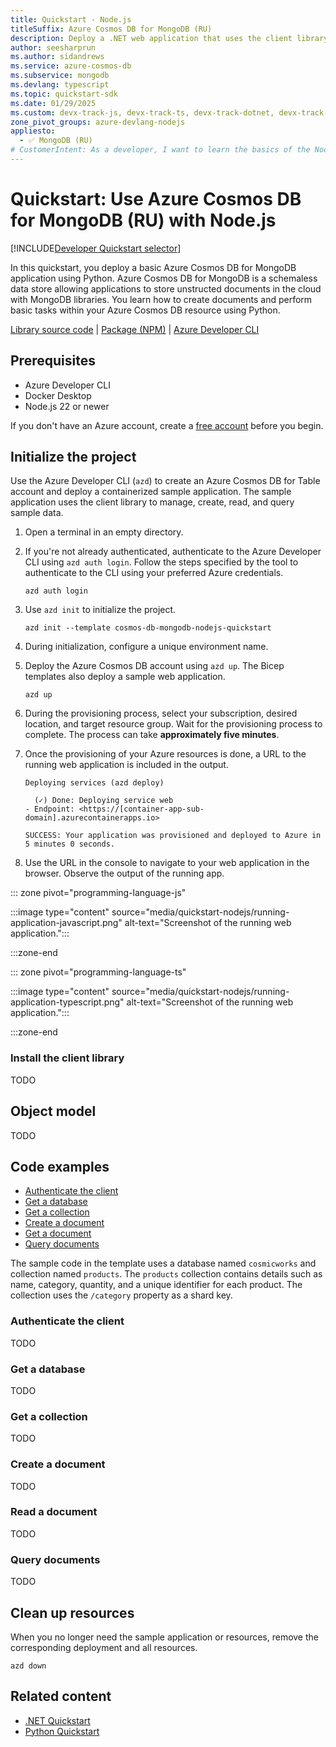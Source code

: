 ```yaml
---
title: Quickstart - Node.js
titleSuffix: Azure Cosmos DB for MongoDB (RU)
description: Deploy a .NET web application that uses the client library for Node.js to interact with Azure Cosmos DB for MongoDB (RU) data in this quickstart.
author: seesharprun
ms.author: sidandrews
ms.service: azure-cosmos-db
ms.subservice: mongodb
ms.devlang: typescript
ms.topic: quickstart-sdk
ms.date: 01/29/2025
ms.custom: devx-track-js, devx-track-ts, devx-track-dotnet, devx-track-extended-azdevcli
zone_pivot_groups: azure-devlang-nodejs
appliesto:
  - ✅ MongoDB (RU)
# CustomerIntent: As a developer, I want to learn the basics of the Node.js library so that I can build applications with Azure Cosmos DB for MongoDB (RU).
---
```


# Quickstart: Use Azure Cosmos DB for MongoDB (RU) with Node.js

[!INCLUDE[Developer Quickstart selector](includes/quickstart/dev-selector.md)]

In this quickstart, you deploy a basic Azure Cosmos DB for MongoDB application using Python. Azure Cosmos DB for MongoDB is a schemaless data store allowing applications to store unstructed documents in the cloud with MongoDB libraries. You learn how to create documents and perform basic tasks within your Azure Cosmos DB resource using Python.

[Library source code](https://github.com/mongodb/node-mongodb-native) | [Package (NPM)](https://www.npmjs.com/package/mongodb) | [Azure Developer CLI](/azure/developer/azure-developer-cli/overview)

## Prerequisites

- Azure Developer CLI
- Docker Desktop
- Node.js 22 or newer

If you don't have an Azure account, create a [free account](https://azure.microsoft.com/free/?WT.mc_id=A261C142F) before you begin.

## Initialize the project

Use the Azure Developer CLI (`azd`) to create an Azure Cosmos DB for Table account and deploy a containerized sample application. The sample application uses the client library to manage, create, read, and query sample data.

1. Open a terminal in an empty directory.

1. If you're not already authenticated, authenticate to the Azure Developer CLI using `azd auth login`. Follow the steps specified by the tool to authenticate to the CLI using your preferred Azure credentials.

    ```azurecli
    azd auth login
    ```

1. Use `azd init` to initialize the project.

    ```azurecli
    azd init --template cosmos-db-mongodb-nodejs-quickstart
    ```

1. During initialization, configure a unique environment name.

1. Deploy the Azure Cosmos DB account using `azd up`. The Bicep templates also deploy a sample web application.

    ```azurecli
    azd up
    ```

1. During the provisioning process, select your subscription, desired location, and target resource group. Wait for the provisioning process to complete. The process can take **approximately five minutes**.

1. Once the provisioning of your Azure resources is done, a URL to the running web application is included in the output.

    ```output
    Deploying services (azd deploy)
    
      (✓) Done: Deploying service web
    - Endpoint: <https://[container-app-sub-domain].azurecontainerapps.io>
    
    SUCCESS: Your application was provisioned and deployed to Azure in 5 minutes 0 seconds.
    ```

1. Use the URL in the console to navigate to your web application in the browser. Observe the output of the running app.

::: zone pivot="programming-language-js"

:::image type="content" source="media/quickstart-nodejs/running-application-javascript.png" alt-text="Screenshot of the running web application.":::

:::zone-end

::: zone pivot="programming-language-ts"

:::image type="content" source="media/quickstart-nodejs/running-application-typescript.png" alt-text="Screenshot of the running web application.":::

:::zone-end

### Install the client library

TODO

## Object model

TODO

## Code examples

- [Authenticate the client](#authenticate-the-client)
- [Get a database](#get-a-database)
- [Get a collection](#get-a-collection)
- [Create a document](#create-a-document)
- [Get a document](#read-a-document)
- [Query documents](#query-documents)

The sample code in the template uses a database named `cosmicworks` and collection named `products`. The `products` collection contains details such as name, category, quantity, and a unique identifier for each product. The collection uses the `/category` property as a shard key.

### Authenticate the client

TODO

### Get a database

TODO

### Get a collection

TODO

### Create a document

TODO

### Read a document

TODO

### Query documents

TODO

## Clean up resources

When you no longer need the sample application or resources, remove the corresponding deployment and all resources.

```azurecli
azd down
```

## Related content

- [.NET Quickstart](quickstart-dotnet.md)
- [Python Quickstart](quickstart-python.md)
